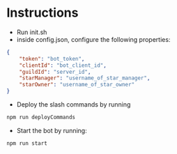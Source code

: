 # Instructions
- Run init.sh
- inside config.json, configure the following properties:
```json
{
	"token": "bot_token",
	"clientId": "bot_client_id",
	"guildId": "server_id",
	"starManager": "username_of_star_manager",
	"starOwner": "username_of_star_owner"
}
```
- Deploy the slash commands by running 
```javascript
npm run deployCommands
```
- Start the bot by running:
```javascript
npm run start
```
